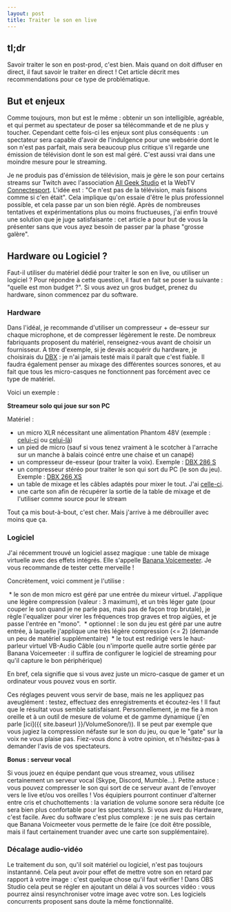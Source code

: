 ```yaml
---
layout: post
title: Traiter le son en live
---
```


## tl;dr
Savoir traiter le son en post-prod, c'est bien. Mais quand on doit diffuser en direct, il faut savoir le traiter en direct ! Cet article décrit mes recommendations pour ce type de problématique.

## But et enjeux

Comme toujours, mon but est le même : obtenir un son intelligible, agréable, et qui permet au spectateur de poser sa télécommande et de ne plus y toucher. Cependant cette fois-ci les enjeux sont plus conséquents : un spectateur sera capable d'avoir de l'indulgence pour une websérie dont le son n'est pas parfait, mais sera beaucoup plus critique s'il regarde une émission de télévision dont le son est mal géré. C'est aussi vrai dans une moindre mesure pour le streaming.

Je ne produis pas d'émission de télévision, mais je gère le son pour certains streams sur Twitch avec l'association [All Geek Studio](https://www.facebook.com/AllGeekStudio/) et la WebTV [Connectesport](https://www.twitch.tv/connectesport). L'idée est : "Ce n'est pas de la télévision, mais faisons comme si c'en était". Cela implique qu'on essaie d'être le plus professionnel possible, et cela passe par un son bien réglé. Après de nombreuses tentatives et expérimentations plus ou moins fructueuses, j'ai enfin trouvé une solution que je juge satisfaisante : cet article a pour but de vous la présenter sans que vous ayez besoin de passer par la phase "grosse galère".

## Hardware ou Logiciel ?

Faut-il utiliser du matériel dédié pour traiter le son en live, ou utiliser un logiciel ? Pour répondre à cette question, il faut en fait se poser la suivante : "quelle est mon budget ?". Si vous avez un gros budget, prenez du hardware, sinon commencez par du software.

### Hardware

Dans l'idéal, je recommande d'utiliser un compresseur + de-esseur sur chaque microphone, et de compresser légèrement le reste. De nombreux fabriquants proposent du matériel, renseignez-vous avant de choisir un fournisseur. A titre d'exemple, si je devais acquérir du hardware, je choisirais du [DBX](https://www.thomann.de/fr/dbx_compresseurs_gates_de_esser.html?viewMode=block) : je n'ai jamais testé mais il paraît que c'est fiable.
Il faudra également penser au mixage des différentes sources sonores, et au fait que tous les micro-casques ne fonctionnent pas forcément avec ce type de matériel.

Voici un exemple : 

**Streameur solo qui joue sur son PC**

Matériel : 

  * un micro XLR nécessitant une alimentation Phantom 48V (exemple : [celui-ci](https://www.thomann.de/fr/blue_yeti_studio.htm) ou [celui-là](https://www.thomann.de/fr/studio_projects_b3.htm))
  * un pied de micro (sauf si vous tenez vraiment à le scotcher à l'arrache sur un manche à balais coincé entre une chaise et un canapé)
  * un compresseur de-esseur (pour traiter la voix). Exemple : [DBX 286 S](https://www.thomann.de/fr/dbx_286_s.htm)
  * un compresseur stéréo pour traiter le son qui sort du PC (le son du jeu). Exemple : [DBX 266 XS](https://www.thomann.de/fr/dbx_266_xs.htm)
  * un table de mixage et les câbles adaptés pour mixer le tout. J'ai [celle-ci](https://www.thomann.de/fr/alto_zmx_862.htm).
  * une carte son afin de récupérer la sortie de la table de mixage et de l'utiliser comme source pour le stream

Tout ça mis bout-à-bout, c'est cher. Mais j'arrive à me débrouiller avec moins que ça.

### Logiciel

J'ai récemment trouvé un logiciel assez magique : une table de mixage virtuelle avec des effets intégrés. Elle s'appelle [Banana Voicemeeter](http://vb-audio.pagesperso-orange.fr/Voicemeeter/banana.htm). Je vous recommande de tester cette merveille ! 

Concrètement, voici comment je l'utilise : 

  * le son de mon micro est géré par une entrée du mixeur virtuel. J'applique une légère compression (valeur : 3 maximum), et un très léger gate (pour couper le son quand je ne parle pas, mais pas de façon trop brutale), je règle l'equalizer pour virer les fréquences trop graves et trop aigües, et je passe l'entrée en "mono".
  * optionnel : le son du jeu est géré par une autre entrée, à laquelle j'applique une très légère compression (<= 2) (demande un peu de matériel supplémentaire)
  * le tout est redirigé vers le haut-parleur virtuel VB-Audio Câble (ou n'importe quelle autre sortie gérée par Banana Voicemeeter : il suffira de configurer le logiciel de streaming pour qu'il capture le bon périphérique) 
  
En bref, cela signifie que si vous avez juste un micro-casque de gamer et un ordinateur vous pouvez vous en sortir.

Ces réglages peuvent vous servir de base, mais ne les appliquez pas aveuglément : testez, effectuez des enregistrements et écoutez-les ! Il faut que le résultat vous semble satisfaisant. Personnellement, je me fie à mon oreille et à un outil de mesure de volume et de gamme dynamique (j'en parle [ici]({{ site.baseurl }}/VolumeSonore/)). Il se peut par exemple que vous jugiez la compression néfaste sur le son du jeu, ou que le "gate" sur la voix ne vous plaise pas. Fiez-vous donc à votre opinion, et n'hésitez-pas à demander l'avis de vos spectateurs.

**Bonus : serveur vocal**

Si vous jouez en équipe pendant que vous streamez, vous utilisez certainement un serveur vocal (Skype, Discord, Mumble...). Petite astuce : vous pouvez compresser le son qui sort de ce serveur avant de l'envoyer vers le live et/ou vos oreilles ! Vos équipiers pourront continuer d'alterner entre cris et chuchottements : la variation de volume sonore sera réduite (ce sera bien plus confortable pour les spectateurs).
Si vous avez du Hardware, c'est facile. Avec du software c'est plus complexe : je ne suis pas certain que Banana Voicmeeter vous permette de le faire (ce doit être possible, mais il faut certainement truander avec une carte son supplémentaire).

### Décalage audio-vidéo

Le traitement du son, qu'il soit matériel ou logiciel, n'est pas toujours instantanné. Cela peut avoir pour effet de mettre votre son en retard par rapport à votre image : c'est quelque chose qu'il faut vérifier ! Dans OBS Studio cela peut se régler en ajoutant un délai à vos sources vidéo : vous pourrez ainsi resynchroniser votre image avec votre son. Les logiciels concurrents proposent sans doute la même fonctionnalité.
